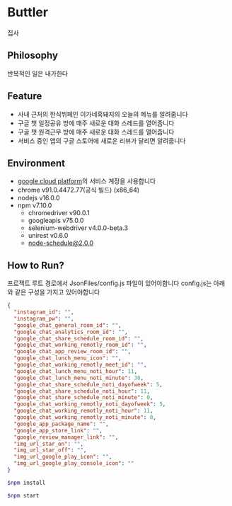 # Buttler
집사

## Philosophy
반복적인 일은 내가한다

## Feature
- 사내 근처의 한식뷔페인 이가네흑돼지의 오늘의 메뉴를 알려줍니다
- 구글 챗 일정공유 방에 매주 새로운 대화 스레드를 열어줍니다
- 구글 챗 원격근무 방에 매주 새로운 대화 스레드를 열어줍니다
- 서비스 중인 앱의 구글 스토어에 새로운 리뷰가 달리면 알려줍니다

## Environment
- [google cloud platform](https://console.cloud.google.com/apis/api/chat.googleapis.com/overview?hl=ko&orgonly=true&project=butler-316109&supportedpurview=organizationId)의 서비스 계정을 사용합니다
- chrome v91.0.4472.77(공식 빌드) (x86_64)
- nodejs v16.0.0
- npm v7.10.0
  - chromedriver v90.0.1
  - googleapis v75.0.0
  - selenium-webdriver v4.0.0-beta.3
  - unirest v0.6.0
  - node-schedule@2.0.0
  
## How to Run?
프로젝트 루트 경로에서 JsonFiles/config.js 파일이 있어야합니다
config.js는 아래와 같은 구성을 가지고 있어야합니다
```json
{
  "instagram_id": "",
  "instagram_pw": "",
  "google_chat_general_room_id": "",
  "google_chat_analytics_room_id": "",
  "google_chat_share_schedule_room_id": "",
  "google_chat_working_remotly_room_id": "",
  "google_chat_app_review_room_id": "",
  "google_chat_lunch_menu_icon": "",
  "google_chat_working_remotly_meet_id": "",
  "google_chat_lunch_menu_noti_hour": 11,
  "google_chat_lunch_menu_noti_minute": 30,
  "google_chat_share_schedule_noti_dayofweek": 5,
  "google_chat_share_schedule_noti_hour": 11,
  "google_chat_share_schedule_noti_minute": 0,
  "google_chat_working_remotly_noti_dayofweek": 5,
  "google_chat_working_remotly_noti_hour": 11,
  "google_chat_working_remotly_noti_minute": 0,
  "google_app_package_name": "",
  "google_app_store_link": "",
  "google_review_manager_link": "",
  "img_url_star_on": "",
  "img_url_star_off": "",
  "img_url_google_play_icon": "",
  "img_url_google_play_console_icon": ""
}

```

```sh
$npm install

$npm start
```